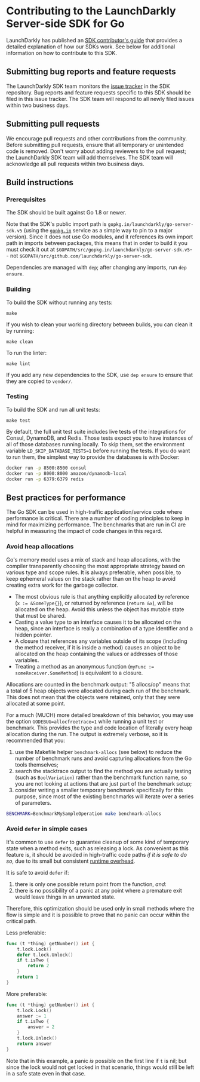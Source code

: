 # Contributing to the LaunchDarkly Server-side SDK for Go
 
LaunchDarkly has published an [SDK contributor's guide](https://docs.launchdarkly.com/docs/sdk-contributors-guide) that provides a detailed explanation of how our SDKs work. See below for additional information on how to contribute to this SDK.
 
## Submitting bug reports and feature requests

The LaunchDarkly SDK team monitors the [issue tracker](https://github.com/launchdarkly/go-server-sdk/issues) in the SDK repository. Bug reports and feature requests specific to this SDK should be filed in this issue tracker. The SDK team will respond to all newly filed issues within two business days.
 
## Submitting pull requests
 
We encourage pull requests and other contributions from the community. Before submitting pull requests, ensure that all temporary or unintended code is removed. Don't worry about adding reviewers to the pull request; the LaunchDarkly SDK team will add themselves. The SDK team will acknowledge all pull requests within two business days.
 
## Build instructions
 
### Prerequisites
 
The SDK should be built against Go 1.8 or newer.

Note that the SDK's public import path is `gopkg.in/launchdarkly/go-server-sdk.v5` (using the [`gopkg.in`](https://labix.org/gopkg.in) service as a simple way to pin to a major version). Since it does not use Go modules, and it references its own import path in imports between packages, this means that in order to build it you must check it out at `$GOPATH/src/gopkg.in/launchdarkly/go-server-sdk.v5`-- not `$GOPATH/src/github.com/launchdarkly/go-server-sdk`.

Dependencies are managed with `dep`; after changing any imports, run `dep ensure`.

### Building

To build the SDK without running any tests:
```
make
```

If you wish to clean your working directory between builds, you can clean it by running:
```
make clean
```

To run the linter:
```
make lint
```

If you add any new dependencies to the SDK, use `dep ensure` to ensure that they are copied to `vendor/`.

### Testing
 
To build the SDK and run all unit tests:
```
make test
```

By default, the full unit test suite includes live tests of the integrations for Consul, DynamoDB, and Redis. Those tests expect you to have instances of all of those databases running locally. To skip them, set the environment variable `LD_SKIP_DATABASE_TESTS=1` before running the tests. If you do want to run them, the simplest way to provide the databases is with Docker:

```bash
docker run -p 8500:8500 consul
docker run -p 8000:8000 amazon/dynamodb-local
docker run -p 6379:6379 redis
```

## Best practices for performance

The Go SDK can be used in high-traffic application/service code where performance is critical. There are a number of coding principles to keep in mind for maximizing performance. The benchmarks that are run in CI are helpful in measuring the impact of code changes in this regard.

### Avoid heap allocations

Go's memory model uses a mix of stack and heap allocations, with the compiler transparently choosing the most appropriate strategy based on various type and scope rules. It is always preferable, when possible, to keep ephemeral values on the stack rather than on the heap to avoid creating extra work for the garbage collector.

- The most obvious rule is that anything explicitly allocated by reference (`x := &SomeType{}`), or returned by reference (`return &x`), will be allocated on the heap. Avoid this unless the object has mutable state that must be shared.
- Casting a value type to an interface causes it to be allocated on the heap, since an interface is really a combination of a type identifier and a hidden pointer.
- A closure that references any variables outside of its scope (including the method receiver, if it is inside a method) causes an object to be allocated on the heap containing the values or addresses of those variables.
- Treating a method as an anonymous function (`myFunc := someReceiver.SomeMethod`) is equivalent to a closure.

Allocations are counted in the benchmark output: "5 allocs/op" means that a total of 5 heap objects were allocated during each run of the benchmark. This does not mean that the objects were retained, only that they were allocated at some point.

For a much (MUCH) more detailed breakdown of this behavior, you may use the option `GODEBUG=allocfreetrace=1` while running a unit test or benchmark. This provides the type and code location of literally every heap allocation during the run. The output is extremely verbose, so it is recommended that you:

1. use the Makefile helper `benchmark-allocs` (see below) to reduce the number of benchmark runs and avoid capturing allocations from the Go tools themselves;
2. search the stacktrace output to find the method you are actually testing (such as `BoolVariation`) rather than the benchmark function name, so you are not looking at actions that are just part of the benchmark setup;
3. consider writing a smaller temporary benchmark specifically for this purpose, since most of the existing benchmarks will iterate over a series of parameters.

```bash
BENCHMARK=BenchmarkMySampleOperation make benchmark-allocs
```

### Avoid `defer` in simple cases

It's common to use `defer` to guarantee cleanup of some kind of temporary state when a method exits, such as releasing a lock. As convenient as this feature is, it should be avoided in high-traffic code paths _if it is safe to do so_, due to its small but consistent [runtime overhead](https://medium.com/i0exception/runtime-overhead-of-using-defer-in-go-7140d5c40e32).

It is safe to avoid `defer` if:

1. there is only one possible return point from the function, _and_:
2. there is no possibility of a panic at any point where a premature exit would leave things in an unwanted state.

Therefore, this optimization should be used only in small methods where the flow is simple and it is possible to prove that no panic can occur within the critical path.

Less preferable:

```go
func (t *thing) getNumber() int {
    t.lock.Lock()
    defer t.lock.Unlock()
    if t.isTwo {
        return 2
    }
    return 1
}
```

More preferable:

```go
func (t *thing) getNumber() int {
    t.lock.Lock()
    answer := 1
    if t.isTwo {
        answer = 2
    }
    t.lock.Unlock()
    return answer
}
```

Note that in this example, a panic _is_ possible on the first line if `t` is nil; but since the lock would not get locked in that scenario, things would still be left in a safe state even in that case.
